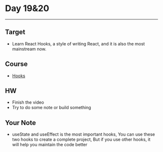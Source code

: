 # Day 19&20

---

## Target

- Learn React Hooks, a style of writing React, and it is also the most mainstream now.

## Course

- [Hooks](https://www.youtube.com/watch?v=LlvBzyy-558&pp=ygUScmVhY3QgaG9vayBwcm9qZWN0)

## HW

- Finish the video
- Try to do some note or build something

## Your Note

- useState and useEffect is the most important hooks, You can use these two hooks to create a complete project, But if you use other hooks, it will help you maintain the code better
